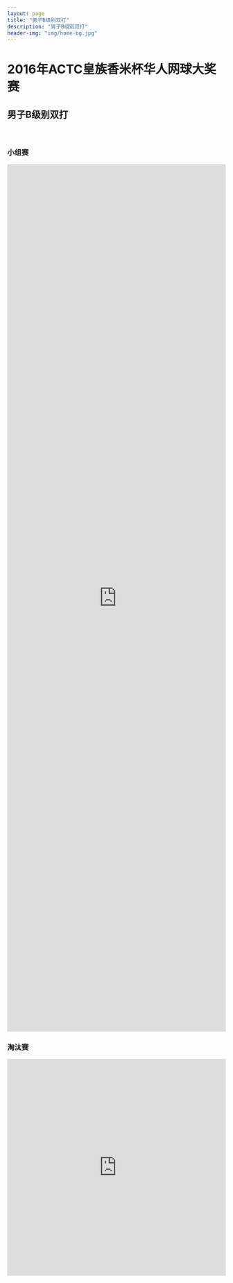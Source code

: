```yaml
---
layout: page
title: "男子B级别双打"
description: "男子B级别双打"
header-img: "img/home-bg.jpg"
---
```

<style>
@media (max-width: 767px) {
    iframe {
        max-width: calc(100vw + 40px) !important;
        margin: -11px -25px;}
    .iframe-wrapper {
        width:100vw;
        overflow: hidden;
        margin: 0 -15px;}
}
</style>

<h1><p class="text-center">2016年ACTC皇族香米杯华人网球大奖赛</p></h1>
<h2><p class="text-center">男子B级别双打</p></h2>
<br>
<div class="row">
  <div class="col-xs-offset-1 col-xs-10 col-sm-offset-1 col-sm-10  col-md-offset-1 col-md-10  col-lg-offset-1 col-lg-10 col-centered vcenter">
    <h3>小组赛</h3>
    <div class="iframe-wrapper text-center">
      <iframe src="http://actc.challonge.com/2016_double_b_roundrobin/module?theme=4706" width="100%" height="2000" frameborder="0" scrolling="auto" allowtransparency="true"></iframe>
    </div>
  </div>

  <div class="col-xs-offset-1 col-xs-10 col-sm-offset-1 col-sm-10  col-md-offset-1 col-md-10  col-lg-offset-1 col-lg-10 col-centered vcenter">
  <h3>淘汰赛</h3>
    <div class="iframe-wrapper text-center">
      <iframe src="http://actc.challonge.com/2016_b_double_playoff/module?theme=4706" width="100%" height="500" frameborder="0" scrolling="auto" allowtransparency="true"></iframe>
    </div>
  </div>
<div>
